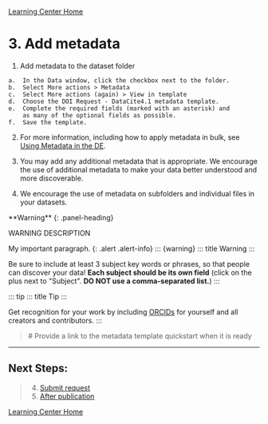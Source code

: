 [Learning Center Home](http://learning.cyverse.org/)

# 3. Add metadata

1.   Add metadata to the dataset folder

    a.  In the Data window, click the checkbox next to the folder.
    b.  Select More actions > Metadata
    c.  Select More actions (again) > View in template
    d.  Choose the DOI Request - DataCite4.1 metadata template.
    e.  Complete the required fields (marked with an asterisk) and
        as many of the optional fields as possible.
    f.  Save the template.

2.  For more information, including how to apply metadata in bulk, see [Using Metadata in the DE](https://cyverse.atlassian.net/wiki/spaces/DEmanual/overview).

3.  You may add any additional metadata that is appropriate. We
    encourage the use of additional metadata to make your data better
    understood and more discoverable.

4.  We encourage the use of metadata on subfolders and individual files
    in your datasets.

<div class="panel panel-warning">
**Warning**
{: .panel-heading}
<div class="panel-body">

WARNING DESCRIPTION

</div>
</div>

My important paragraph.
{: .alert .alert-info}
::: {warning}
::: title
Warning
:::

Be sure to include at least 3 subject key words or phrases, so that
people can discover your data! **Each subject should be its own field**
(click on the plus next to \"Subject\". **DO NOT use a comma-separated
list.**)
:::

::: tip
::: title
Tip
:::

Get recognition for your work by including [ORCIDs](https://orcid.org/)
for yourself and all creators and contributors.
:::

> \# Provide a link to the metadata template quickstart when it is ready

------------------------------------------------------------------------

## Next Steps:

> 4.  [Submit request](submit.html)
> 5.  [After publication](after.html)

[Learning Center Home](http://learning.cyverse.org/)